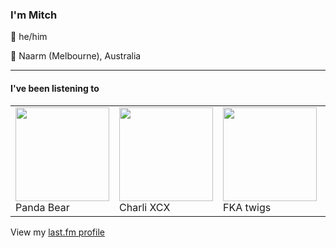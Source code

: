 <article><h3>I&#x27;m Mitch</h3><section><p>👨 he/him</p><p>📍 Naarm (Melbourne), Australia</p></section><hr/><section><h4>I&#x27;ve been listening to</h4><table><tbody><td><img src="https://lastfm.freetls.fastly.net/i/u/174s/1a3148b9fbf24f02a0557ca22cab5309.png" height="150px" alt="" role="presentation"/><br/>Panda Bear</td><td><img src="https://lastfm.freetls.fastly.net/i/u/174s/b00527c6ae0cd1d4c9bf3706b130ad56.png" height="150px" alt="" role="presentation"/><br/>Charli XCX</td><td><img src="https://lastfm.freetls.fastly.net/i/u/174s/38d948783315f9d1b34d182944213ce3.png" height="150px" alt="" role="presentation"/><br/>FKA twigs</td><td><img src="https://lastfm.freetls.fastly.net/i/u/174s/f6172279b43501c70719b85bd75cf2fa.png" height="150px" alt="" role="presentation"/><br/>Pinegrove</td><td><img src="https://lastfm.freetls.fastly.net/i/u/174s/84980eca9b2229794e0ec80e75d6015e.png" height="150px" alt="" role="presentation"/><br/>Carly Rae Jepsen</td></tbody></table><span>View my <a href="https://www.last.fm/user/my-slab">last.fm profile</a></span></section></article>